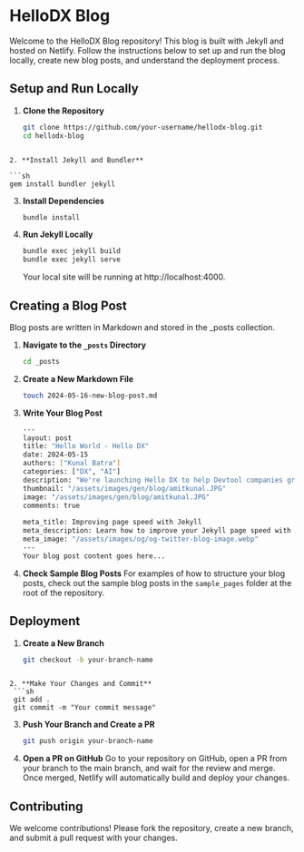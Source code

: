 # HelloDX Blog

Welcome to the HelloDX Blog repository! This blog is built with Jekyll and hosted on Netlify. Follow the instructions below to set up and run the blog locally, create new blog posts, and understand the deployment process.

## Setup and Run Locally

1. **Clone the Repository**

   ```sh
   git clone https://github.com/your-username/hellodx-blog.git
   cd hellodx-blog
  ```

2. **Install Jekyll and Bundler**

  ```sh
  gem install bundler jekyll
  ```

3. **Install Dependencies**

   ```sh
   bundle install
   ```

4. **Run Jekyll Locally**
   ```sh
   bundle exec jekyll build
   bundle exec jekyll serve
   ```
   Your local site will be running at http://localhost:4000.

## Creating a Blog Post
Blog posts are written in Markdown and stored in the _posts collection.

1. **Navigate to the `_posts` Directory**
   ```sh
   cd _posts
   ```

2. **Create a New Markdown File**
   ```sh
   touch 2024-05-16-new-blog-post.md
   ```

3. **Write Your Blog Post**
   ```sh
   ---
   layout: post
   title: "Hello World - Hello DX"
   date: 2024-05-15
   authors: ["Kunal Batra"]
   categories: ["DX", "AI"]
   description: "We're launching Hello DX to help Devtool companies grow with a refined developer experience."
   thumbnail: "/assets/images/gen/blog/amitkunal.JPG"
   image: "/assets/images/gen/blog/amitkunal.JPG"
   comments: true
  
   meta_title: Improving page speed with Jekyll
   meta_description: Learn how to improve your Jekyll page speed with these practical tips for your blog.
   meta_image: "/assets/images/og/og-twitter-blog-image.webp"
   ---
   Your blog post content goes here...
   ```

4. **Check Sample Blog Posts**
   For examples of how to structure your blog posts, check out the sample blog posts in the `sample_pages` folder at the root of the repository.

## Deployment
1. **Create a New Branch**
   ```sh
   git checkout -b your-branch-name
  ```

2. **Make Your Changes and Commit**
   ```sh
   git add .
   git commit -m "Your commit message"
   ```

3. **Push Your Branch and Create a PR**
   ```sh
   git push origin your-branch-name
   ```

4. **Open a PR on GitHub**
   Go to your repository on GitHub, open a PR from your branch to the main branch, and wait for the review and merge. Once merged, Netlify will automatically build and deploy your changes.

## Contributing
We welcome contributions! Please fork the repository, create a new branch, and submit a pull request with your changes.
  
